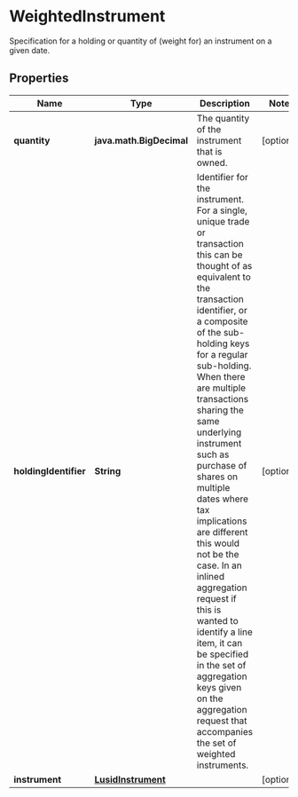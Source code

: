 

# WeightedInstrument

Specification for a holding or quantity of (weight for) an instrument on a given date.

## Properties

Name | Type | Description | Notes
------------ | ------------- | ------------- | -------------
**quantity** | **java.math.BigDecimal** | The quantity of the instrument that is owned. |  [optional]
**holdingIdentifier** | **String** | Identifier for the instrument.  For a single, unique trade or transaction this can be thought of as equivalent to the transaction identifier, or  a composite of the sub-holding keys for a regular sub-holding. When there are multiple transactions sharing the same underlying instrument  such as purchase of shares on multiple dates where tax implications are different this would not be the case.    In an inlined aggregation request if this is wanted to identify a line item, it can be specified in the set of aggregation keys given on the aggregation  request that accompanies the set of weighted instruments. |  [optional]
**instrument** | [**LusidInstrument**](LusidInstrument.md) |  |  [optional]



